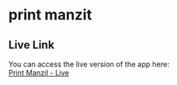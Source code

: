 # print manzit

## Live Link
You can access the live version of the app here:  
[Print Manzil - Live](https://print-manzil.web.app/)
